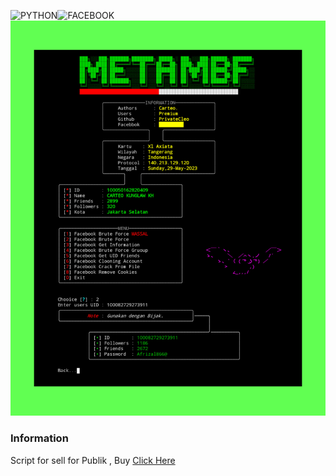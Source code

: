 <img title="PYTHON" src="https://img.shields.io/badge/CODENAME%20-FACEBOOK-SCRIPT?colorA=grey&colorB=green&style=for-the-badge"><img title="FACEBOOK" src="https://img.shields.io/badge/VERSION%20-1.0-SCRIPT?colorA=grey&colorB=green&style=for-the-badge">
![alt text](https://github.com/PrivateCleo/Facebook/blob/main/.github/ISSUE_TEMPLATE/InShot_20230529_194229703.jpg?raw=true)

### Information ###
Script for sell for Publik , Buy [Click Here](https://t.me/@cartheo)
